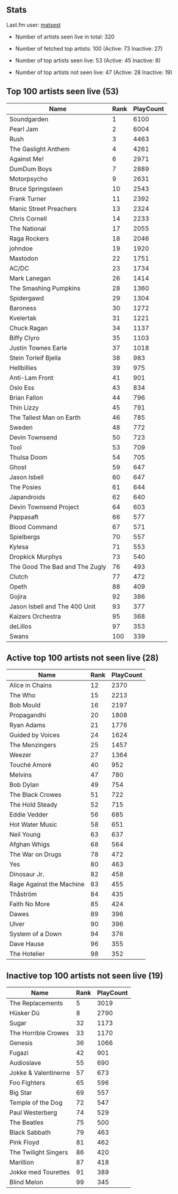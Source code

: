 ## Stats 


Last.fm user: [matsest](https://www.last.fm/user/matsest)

- Number of artists seen live in total: 320

- Number of fetched top artists: 100 (Active: 73 Inactive: 27)

- Number of top artists seen live: 53 (Active: 45 Inactive: 8)

- Number of top artists not seen live: 47 (Active: 28 Inactive: 19)

## Top 100 artists seen live (53)

Name                           | Rank | PlayCount
------------------------------ | ---- | ---------
Soundgarden                    | 1    | 6100     
Pearl Jam                      | 2    | 6004     
Rush                           | 3    | 4463     
The Gaslight Anthem            | 4    | 4261     
Against Me!                    | 6    | 2971     
DumDum Boys                    | 7    | 2889     
Motorpsycho                    | 9    | 2631     
Bruce Springsteen              | 10   | 2543     
Frank Turner                   | 11   | 2392     
Manic Street Preachers         | 13   | 2324     
Chris Cornell                  | 14   | 2233     
The National                   | 17   | 2055     
Raga Rockers                   | 18   | 2046     
johndoe                        | 19   | 1920     
Mastodon                       | 22   | 1751     
AC/DC                          | 23   | 1734     
Mark Lanegan                   | 26   | 1414     
The Smashing Pumpkins          | 28   | 1360     
Spidergawd                     | 29   | 1304     
Baroness                       | 30   | 1272     
Kvelertak                      | 31   | 1221     
Chuck Ragan                    | 34   | 1137     
Biffy Clyro                    | 35   | 1103     
Justin Townes Earle            | 37   | 1018     
Stein Torleif Bjella           | 38   | 983      
Hellbillies                    | 39   | 975      
Anti-Lam Front                 | 41   | 901      
Oslo Ess                       | 43   | 834      
Brian Fallon                   | 44   | 796      
Thin Lizzy                     | 45   | 791      
The Tallest Man on Earth       | 46   | 785      
Sweden                         | 48   | 772      
Devin Townsend                 | 50   | 723      
Tool                           | 53   | 709      
Thulsa Doom                    | 54   | 705      
Ghost                          | 59   | 647      
Jason Isbell                   | 60   | 647      
The Posies                     | 61   | 644      
Japandroids                    | 62   | 640      
Devin Townsend Project         | 64   | 603      
Pappasaft                      | 66   | 577      
Blood Command                  | 67   | 571      
Spielbergs                     | 70   | 557      
Kylesa                         | 71   | 553      
Dropkick Murphys               | 73   | 540      
The Good The Bad and The Zugly | 76   | 493      
Clutch                         | 77   | 472      
Opeth                          | 88   | 409      
Gojira                         | 92   | 386      
Jason Isbell and The 400 Unit  | 93   | 377      
Kaizers Orchestra              | 95   | 368      
deLillos                       | 97   | 353      
Swans                          | 100  | 339      

## Active top 100 artists not seen live (28)

Name                     | Rank | PlayCount
------------------------ | ---- | ---------
Alice in Chains          | 12   | 2370     
The Who                  | 15   | 2213     
Bob Mould                | 16   | 2197     
Propagandhi              | 20   | 1808     
Ryan Adams               | 21   | 1776     
Guided by Voices         | 24   | 1624     
The Menzingers           | 25   | 1457     
Weezer                   | 27   | 1364     
Touché Amoré             | 40   | 952      
Melvins                  | 47   | 780      
Bob Dylan                | 49   | 754      
The Black Crowes         | 51   | 722      
The Hold Steady          | 52   | 715      
Eddie Vedder             | 56   | 685      
Hot Water Music          | 58   | 651      
Neil Young               | 63   | 637      
Afghan Whigs             | 68   | 564      
The War on Drugs         | 78   | 472      
Yes                      | 80   | 463      
Dinosaur Jr.             | 82   | 458      
Rage Against the Machine | 83   | 455      
Thåström                 | 84   | 435      
Faith No More            | 85   | 424      
Dawes                    | 89   | 396      
Ulver                    | 90   | 396      
System of a Down         | 94   | 376      
Dave Hause               | 96   | 355      
The Hotelier             | 98   | 352      

## Inactive top 100 artists not seen live (19)

Name                 | Rank | PlayCount
-------------------- | ---- | ---------
The Replacements     | 5    | 3019     
Hüsker Dü            | 8    | 2790     
Sugar                | 32   | 1173     
The Horrible Crowes  | 33   | 1170     
Genesis              | 36   | 1066     
Fugazi               | 42   | 901      
Audioslave           | 55   | 690      
Jokke & Valentinerne | 57   | 673      
Foo Fighters         | 65   | 596      
Big Star             | 69   | 557      
Temple of the Dog    | 72   | 547      
Paul Westerberg      | 74   | 529      
The Beatles          | 75   | 500      
Black Sabbath        | 79   | 463      
Pink Floyd           | 81   | 462      
The Twilight Singers | 86   | 420      
Marillion            | 87   | 418      
Jokke med Tourettes  | 91   | 389      
Blind Melon          | 99   | 345      

